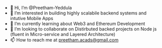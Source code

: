 - 👋 Hi, I’m @Preetham-Yeddula
- 👀 I’m interested in building highly scalabile backend systems and intutive Mobile Apps
- 🌱 I’m currently learning about Web3 and Ethereum Development
- 💞️ I’m looking to collaborate on Distirbuted backed projects on Node js (fluent in Micro-service and Layered Architecture)
- 📫 How to reach me at preetham.acads@gmail.com

<!---
Preetham-Yeddula/Preetham-Yeddula is a ✨ special ✨ repository because its `README.md` (this file) appears on your GitHub profile.
You can click the Preview link to take a look at your changes.
--->
